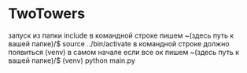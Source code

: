 # TwoTowers
запуск из папки include в командной строке пишем ~(здесь путь к вашей папке)/$ source ../bin/activate
в командной строке должно появиться (venv) в самом начале
если все ок пишем  ~(здесь путь к вашей папке)/$   (venv) python main.py 


